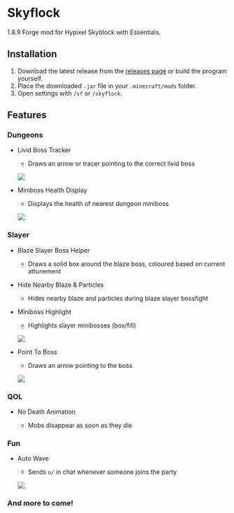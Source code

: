# Skyflock
1.8.9 Forge mod for Hypixel Skyblock with Essentials.

## Installation
1. Download the latest release from the [releases page](https://github.com/mfaridn03/Skyflock/releases) or build the program yourself.
2. Place the downloaded `.jar` file in your `.minecraft/mods` folder.
3. Open settings with `/sf` or `/skyflock`.

## Features
### Dungeons
- Livid Boss Tracker

    - Draws an arrow or tracer pointing to the correct livid boss
      
    ![](https://i.imgur.com/PYYccoL.png)

- Miniboss Health Display

    - Displays the health of nearest dungeon miniboss
      
    ![](https://i.imgur.com/KVUzoN7.png)

### Slayer
- Blaze Slayer Boss Helper

    - Draws a solid box around the blaze boss, coloured based on current attunement

- Hide Nearby Blaze & Particles

    - Hides nearby blaze and particles during blaze slayer bossfight

- Miniboss Highlight

    - Highlights slayer minibosses (box/fill)

    ![](https://i.imgur.com/kWF0iWI.png)

- Point To Boss

    - Draws an arrow pointing to the boss

    ![](https://i.imgur.com/Sid4SJU.png)

### QOL
- No Death Animation

    - Mobs disappear as soon as they die

### Fun
- Auto Wave

    - Sends `o/` in chat whenever someone joins the party

    ![](https://i.imgur.com/hu4ksVN.png)

### And more to come!
